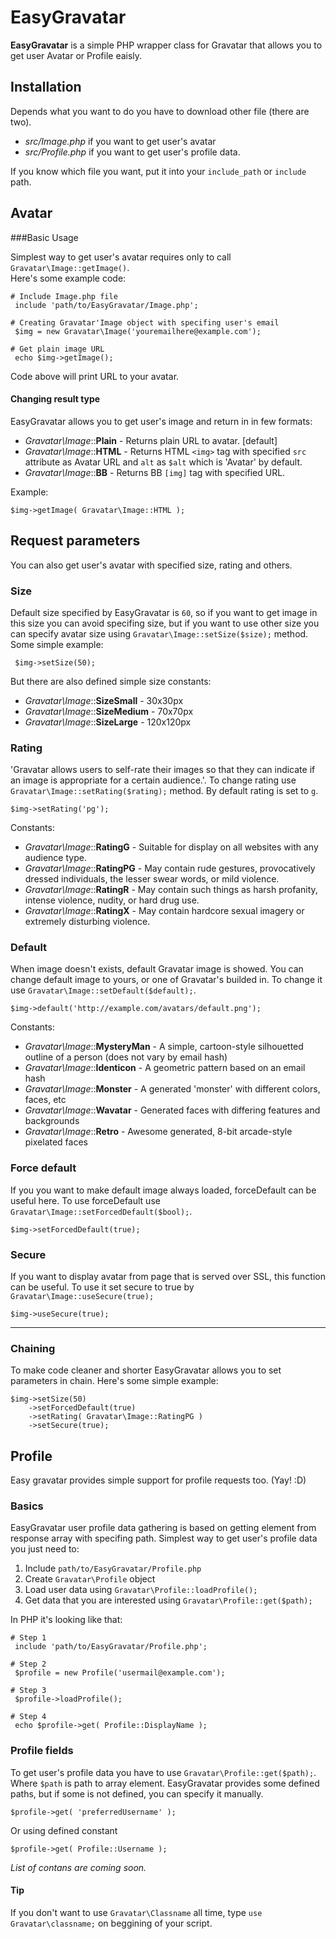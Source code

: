 # EasyGravatar
__EasyGravatar__ is a simple PHP wrapper class for Gravatar that allows you to get user Avatar or Profile eaisly.


## Installation
Depends what you want to do you have to download other file (there are two).

  - *src/Image.php* if you want to get user's avatar 
  - *src/Profile.php* if you want to get user's profile data.


If you know which file you want, put it into your `include_path` or `include` path.


## Avatar

###Basic Usage

Simplest way to get user's avatar requires only to call `Gravatar\Image::getImage()`.  
Here's some example code:

    # Include Image.php file
     include 'path/to/EasyGravatar/Image.php';
 
    # Creating Gravatar'Image object with specifing user's email
     $img = new Gravatar\Image('youremailhere@example.com');

    # Get plain image URL
     echo $img->getImage();

Code above will print URL to your avatar.


#### Changing result type
EasyGravatar allows you to get user's image and return in in few formats:

  * _Gravatar\\Image_::__Plain__ - Returns plain URL to avatar. [default]
  * _Gravatar\\Image_::__HTML__ - Returns HTML `<img>` tag with specified `src` attribute as Avatar URL and `alt` as `$alt` which is 'Avatar' by default.
  * _Gravatar\\Image_::__BB__ - Returns BB `[img]` tag with specified URL.

Example:

	$img->getImage( Gravatar\Image::HTML );



## Request parameters
 You can also get user's avatar with specified size, rating and others.

### Size
 Default size specified by EasyGravatar is `60`, so if you want to get image in this size you can avoid specifing size, but if you want to use other size you can specify avatar size using `Gravatar\Image::setSize($size);` method. Some simple example:
 
     $img->setSize(50);
     
But there are also defined simple size constants:

 - _Gravatar\\Image_::__SizeSmall__ - 30x30px
 - _Gravatar\\Image_::__SizeMedium__ - 70x70px
 - _Gravatar\\Image_::__SizeLarge__ - 120x120px
 
 
### Rating
 'Gravatar allows users to self-rate their images so that they can indicate if an image is appropriate for a certain audience.'. To change rating use `Gravatar\Image::setRating($rating);` method. By default rating is set to `g`.
 
	$img->setRating('pg');
	
Constants:

 - _Gravatar\\Image_::__RatingG__ - Suitable for display on all websites with any audience type.
 - _Gravatar\\Image_::__RatingPG__ - May contain rude gestures, provocatively dressed individuals, the lesser swear words, or mild violence.
 - _Gravatar\\Image_::__RatingR__ - May contain such things as harsh profanity, intense violence, nudity, or hard drug use.
 - _Gravatar\\Image_::__RatingX__ - May contain hardcore sexual imagery or extremely disturbing violence.


### Default
 When image doesn't exists, default Gravatar image is showed. You can change default image to yours, or one of Gravatar's builded in. To change it use `Gravatar\Image::setDefault($default);`.
 
	$img->default('http://example.com/avatars/default.png');
	
Constants:

 - _Gravatar\\Image_::__MysteryMan__ - A simple, cartoon-style silhouetted outline of a person (does not vary by email hash)
 - _Gravatar\\Image_::__Identicon__ - A geometric pattern based on an email hash
 - _Gravatar\\Image_::__Monster__ - A generated 'monster' with different colors, faces, etc
 - _Gravatar\\Image_::__Wavatar__ - Generated faces with differing features and backgrounds
 - _Gravatar\\Image_::__Retro__ - Awesome generated, 8-bit arcade-style pixelated faces
 
### Force default
 If you you want to make default image always loaded, forceDefault can be useful here. To use forceDefault use `Gravatar\Image::setForcedDefault($bool);`.
 
	$img->setForcedDefault(true);
	
### Secure
 If you want to display avatar from page that is served over SSL, this function can be useful. To use it set secure to true by `Gravatar\Image::useSecure(true);`
 
	$img->useSecure(true);
	
- - -

### Chaining
 To make code cleaner and shorter EasyGravatar allows you to set parameters in chain. Here's some simple example:
 
	$img->setSize(50)
		->setForcedDefault(true)
		->setRating( Gravatar\Image::RatingPG )
		->setSecure(true);



## Profile
 Easy gravatar provides simple support for profile requests too. (Yay! :D)

### Basics
 EasyGravatar user profile data gathering is based on getting element from response array with specifing path. Simplest way to get user's profile data you just need to:
 
 1. Include `path/to/EasyGravatar/Profile.php`
 2. Create `Gravatar\Profile` object
 3. Load user data using `Gravatar\Profile::loadProfile();`
 4. Get data that you are interested using `Gravatar\Profile::get($path);`
 
 
In PHP it's looking like that:

    # Step 1
     include 'path/to/EasyGravatar/Profile.php';
     	 
    # Step 2
     $profile = new Profile('usermail@example.com');
     	 
    # Step 3
     $profile->loadProfile();
     	 
    # Step 4
     echo $profile->get( Profile::DisplayName );
	 

### Profile fields
 To get user's profile data you have to use `Gravatar\Profile::get($path);`. Where `$path` is path to array element. EasyGravatar provides some defined paths, but if some is not defined, you can specify it manually.

    $profile->get( 'preferredUsername' );
    
Or using defined constant

	$profile->get( Profile::Username );
	
*List of contans are coming soon.*

#### Tip
 If you don't want to use `Gravatar\Classname` all time, type `use Gravatar\classname;` on beggining of your script.
